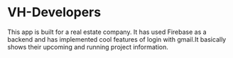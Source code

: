 # VH-Developers
This app is built for a real estate company. It has used Firebase as a backend and has implemented cool features of login with gmail.It basically shows their upcoming and running project information.
